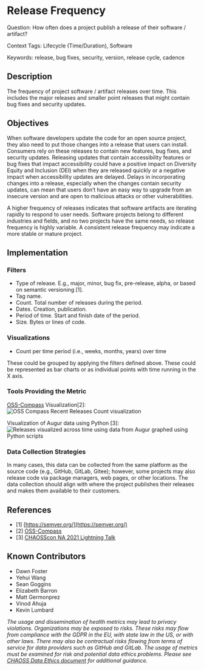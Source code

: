 # Release Frequency

Question: How often does a project publish a release of their software / artifact?

Context Tags: Lifecycle (Time/Duration), Software

Keywords: release, bug fixes, security, version, release cycle, cadence

## Description
The frequency of project software / artifact releases over time. This includes the major releases and smaller point releases that might contain bug fixes and security updates. 

## Objectives
When software developers update the code for an open source project, they also need to put those changes into a release that users can install. Consumers rely on these releases to contain new features, bug fixes, and security updates. Releasing updates that contain accessibility features or bug fixes that impact accessibility could have a positive impact on Diversity Equity and Inclusion (DEI) when they are released quickly or a negative impact when accessibility updates are delayed. Delays in incorporating changes into a release, especially when the changes contain security updates, can mean that users don’t have an easy way to upgrade from an insecure version and are open to malicious attacks or other vulnerabilities. 

A higher frequency of releases indicates that software artifacts are iterating rapidly to respond to user needs. Software projects belong to different industries and fields, and no two projects have the same needs, so release frequency is highly variable. A consistent release frequency may indicate a more stable or mature project.

## Implementation

### Filters
- Type of release. E.g., major, minor, bug fix, pre-release, alpha, or based on semantic versioning [1].
- Tag name.
- Count. Total number of releases during the period.
- Dates. Creation, publication.
- Period of time. Start and finish date of the period. 
- Size. Bytes or lines of code.

### Visualizations
- Count per time period (i.e., weeks, months, years) over time

These could be grouped by applying the filters defined above. These could be represented as bar charts or as individual points with time running in the X axis.

### Tools Providing the Metric 

[OSS-Compass](https://oss-compass.org/) Visualization[2]:
![OSS Compass Recent Releases Count visualization](https://raw.githubusercontent.com/chaoss/wg-common/main/focus-areas/time/images/release-frequency-oss-compass.png)

Visualization of Augur data using Python [3]:
![Releases visualized across time using data from Augur graphed using Python scripts](https://raw.githubusercontent.com/chaoss/wg-common/main/focus-areas/time/images/release-frequency-python-augur.png)

### Data Collection Strategies

In many cases, this data can be collected from the same platform as the source code (e.g., GitHub, GitLab, Gitee); however, some projects may also release code via package managers, web pages, or other locations. The data collection should align with where the project publishes their releases and makes them available to their customers.

## References
- [1] [https://semver.org/](https://semver.org/)
- [2] [OSS-Compass](https://oss-compass.org/)
- [3] [CHAOSScon NA 2021 Lightning Talk](https://www.youtube.com/watch?v=DynqP2_W1ts)

## Known Contributors
- Dawn Foster
- Yehui Wang 
- Sean Goggins
- Elizabeth Barron 
- Matt Germonprez
- Vinod Ahuja
- Kevin Lumbard

*The usage and dissemination of health metrics may lead to privacy violations. Organizations may be exposed to risks. These risks may flow from compliance with the GDPR in the EU, with state law in the US, or with other laws. There may also be contractual risks flowing from terms of service for data providers such as GitHub and GitLab. The usage of metrics must be examined for risk and potential data ethics problems. Please see [CHAOSS Data Ethics document](https://github.com/chaoss/community/blob/main/data-use-statement.md) for additional guidance.* 
